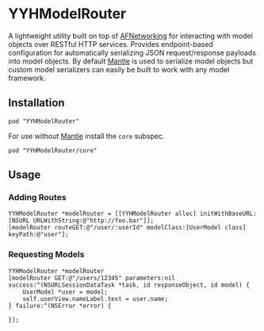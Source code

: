 YYHModelRouter
==========

A lightweight utility built on top of [AFNetworking](https://github.com/AFNetworking/AFNetworking) for interacting with model objects over RESTful HTTP services.
Provides endpoint-based configuration for automatically serializing JSON request/response payloads into model objects. By default [Mantle](https://github.com/Mantle/Mantle) is used to serialize model objects but custom model serializers can easily be built to work with any model framework.

## Installation

    pod "YYHModelRouter"

For use without [Mantle](https://github.com/Mantle/Mantle) install the `core` subspec.

    pod "YYHModelRouter/core"

## Usage

### Adding Routes

    YYHModelRouter *modelRouter = [[YYHModelRouter alloc] initWithBaseURL:[NSURL URLWithString:@"http://foo.bar"]];
    [modelRouter routeGET:@"/user/:userId" modelClass:[UserModel class] keyPath:@"user"];

### Requesting Models

    YYHModelRouter *modelRouter
    [modelRouter GET:@"/users/12345" parameters:nil success:^(NSURLSessionDataTask *task, id responseObject, id model) {
        UserModel *user = model;
        self.userView.nameLabel.text = user.name;
    } failure:^(NSError *error) {

    }];
